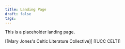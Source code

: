 ```yaml
---
title: Landing Page
draft: false
tags:
---
```

This is a placeholder landing page.

[[Mary Jones's Celtic Literature Collective]]
[[UCC CELT]]